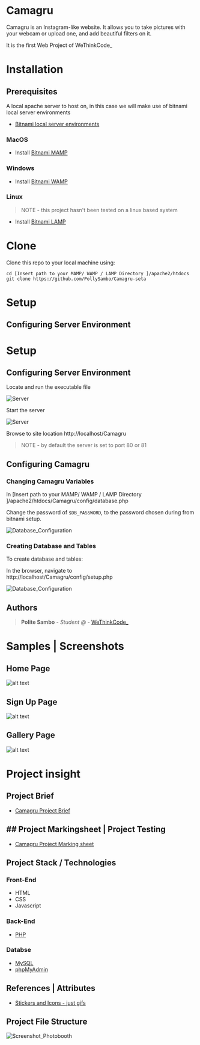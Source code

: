  # Camagru

Camagru is an Instagram-like website. It allows you to take pictures with your webcam or upload one, and add beautiful filters on it.

It is the first Web Project of WeThinkCode_

# Installation

## Prerequisites

A local apache server to host on, in this case we will make use of bitnami local server environments

   - [Bitnami local server environments](https://bitnami.com/stacks/infrastructure)
   
### MacOS

 - Install [Bitnami MAMP](https://bitnami.com/stack/mamp)

### Windows

 - Install [Bitnami WAMP](https://bitnami.com/stack/wamp)

### Linux

> NOTE - this project hasn't been tested on a linux based system

 - Install [Bitnami LAMP](https://bitnami.com/stack/lamp)


# Clone

Clone this repo to your local machine using:

```
cd [Insert path to your MAMP/ WAMP / LAMP Directory ]/apache2/htdocs
git clone https://github.com/PollySambo/Camagru-seta
```

# Setup
## Configuring Server Environment

# Setup
## Configuring Server Environment

Locate and run the executable file

![Server](./images/github/MAMPEXE.png)

Start the server

![Server](./images/github/MAMP3.png)

Browse to site location
http://localhost/Camagru
> NOTE - by default the server is set to port 80  or 81 

## Configuring Camagru

### Changing Camagru Variables 

In [Insert path to your MAMP/ WAMP / LAMP Directory ]/apache2/htdocs/Camagru/config/database.php  

Change the password of `$DB_PASSWORD`, to the password chosen during from bitnami setup.

![Database_Configuration](./images/github/DBSETUP.png)

### Creating Database and Tables

To create database and tables:  

In the browser, navigate to  
http://localhost/Camagru/config/setup.php  

![Database_Configuration](./images/github/CamagruSetup.png)

## Authors

  > **Polite Sambo** - *Student @* - [WeThinkCode_](https://github.com/PollySambo)

# Samples | Screenshots

## Home Page

![alt text](images/github/localhost_8080_camagru2_camagru_.png)

## Sign Up Page

![alt text](images/github/localhost_8080_camagru2_camagru_signup.php.png)

## Gallery Page

![alt text](images/github/localhost_8080_camagru2_camagru_gallery.php&#32;(1).png)


# Project insight

## Project Brief
- [Camagru Project Brief](./images/github/camagru.en.pdf)

## ## Project Markingsheet | Project Testing
- [Camagru Project Marking sheet](./images/github/camagru.markingsheet.pdf)


## Project Stack / Technologies
### Front-End
- HTML
- CSS
- Javascript

### Back-End
- [PHP](https://www.php.net/)
  
### Databse
- [MySQL](https://www.mysql.com/)
- [phpMyAdmin](https://www.phpmyadmin.net/)

## References | Attributes  
- [Stickers and Icons - just gifs](https://www.justgags.com)



## Project File Structure
![Screenshot_Photobooth](./images/github/file%20structure.png)